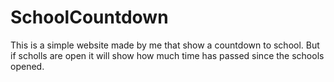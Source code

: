 # SchoolCountdown

This is a simple website made by me that show a countdown to school. But if scholls are open it will show how much time has passed since the schools opened.